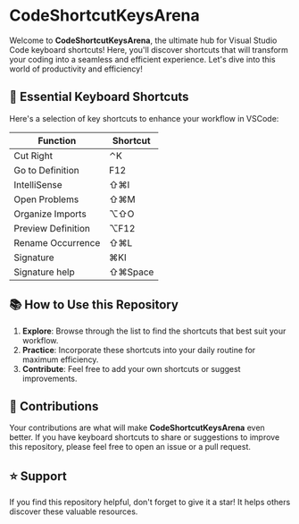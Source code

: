 # CodeShortcutKeysArena

Welcome to **CodeShortcutKeysArena**, the ultimate hub for Visual Studio Code keyboard shortcuts! Here, you'll discover shortcuts that will transform your coding into a seamless and efficient experience. Let's dive into this world of productivity and efficiency!

## 🚀 Essential Keyboard Shortcuts

Here's a selection of key shortcuts to enhance your workflow in VSCode:


| Function                                | Shortcut     |
|-----------------------------------------|--------------|
| Cut Right                               | ⌃K           |
| Go to Definition                        | F12          |
| IntelliSense                            | ⇧⌘I          |
| Open Problems                           | ⇧⌘M          |
| Organize Imports                        | ⌥⇧O          |
| Preview Definition                      | ⌥F12         |
| Rename Occurrence                       | ⇧⌘L          |
| Signature                               | ⌘KI          |
| Signature help                          | ⇧⌘Space      |


## 📚 How to Use this Repository

1. **Explore**: Browse through the list to find the shortcuts that best suit your workflow.
2. **Practice**: Incorporate these shortcuts into your daily routine for maximum efficiency.
3. **Contribute**: Feel free to add your own shortcuts or suggest improvements.

## 🤝 Contributions

Your contributions are what will make **CodeShortcutKeysArena** even better. If you have keyboard shortcuts to share or suggestions to improve this repository, please feel free to open an issue or a pull request.

## ⭐ Support

If you find this repository helpful, don't forget to give it a star! It helps others discover these valuable resources.
